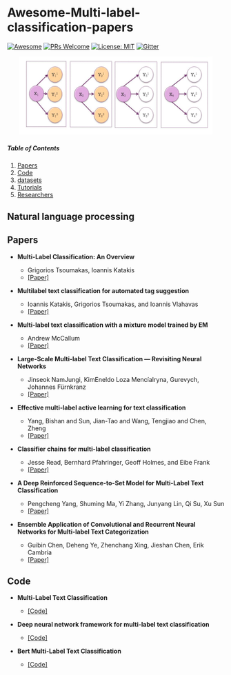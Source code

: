 # Awesome-Multi-label-classification-papers
[![Awesome](https://cdn.rawgit.com/sindresorhus/awesome/d7305f38d29fed78fa85652e3a63e154dd8e8829/media/badge.svg)](https://github.com/sindresorhus/awesome)
[![PRs Welcome](https://img.shields.io/badge/PRs-welcome-brightgreen.svg?style=flat-square)](http://makeapullrequest.com)
[![License: MIT](https://img.shields.io/badge/License-MIT-yellow.svg)](https://opensource.org/licenses/MIT)
[![Gitter](https://badges.gitter.im/Multi-label/community.svg)](https://gitter.im/Multi-label/community?utm_source=badge&utm_medium=badge&utm_campaign=pr-badge)
<p align="center">
  <img width="450" src="multi_label.png">
</p>


##### Table of Contents

1. [Papers](#NLP-papers)  
2. [Code](#multi-label-classification)
3. [datasets](#datasets)
4. [Tutorials](#Tutorials)
5. [Researchers](#Researchers)




## Natural language processing

## Papers


- **Multi-Label Classification: An Overview**
  - Grigorios Tsoumakas, Ioannis Katakis 
  - [[Paper]](http://citeseerx.ist.psu.edu/viewdoc/summary?doi=10.1.1.104.9401)
  
- **Multilabel text classification for automated tag suggestion**
  - Ioannis Katakis, Grigorios Tsoumakas, and Ioannis Vlahavas
  - [[Paper]](https://www.kde.cs.uni-kassel.de/ws/rsdc08/pdf/9.pdf)


- **Multi-label text classification with a mixture model trained by EM**
  - Andrew McCallum
  - [[Paper]](https://mimno.infosci.cornell.edu/info6150/readings/multilabel.pdf)


- **Large-Scale Multi-label Text Classification — Revisiting Neural Networks**
  - Jinseok NamJungi, KimEneldo Loza MencíaIryna, Gurevych, Johannes Fürnkranz
  - [[Paper]](https://arxiv.org/pdf/1312.5419)

- **Effective multi-label active learning for text classification**
  - Yang, Bishan and Sun, Jian-Tao and Wang, Tengjiao and Chen, Zheng
  - [[Paper]](https://dl.acm.org/citation.cfm?id=1557119)
  
- **Classifier chains for multi-label classification**
  - Jesse Read, Bernhard Pfahringer, Geoff Holmes, and Eibe Frank
  - [[Paper]](https://link.springer.com/content/pdf/10.1007/978-3-642-04174-7_17.pdf)
  
- **A Deep Reinforced Sequence-to-Set Model for Multi-Label Text Classification**
  - Pengcheng Yang, Shuming Ma, Yi Zhang, Junyang Lin, Qi Su, Xu Sun
  - [[Paper]](https://arxiv.org/pdf/1809.03118.pdf)

- **Ensemble Application of Convolutional and Recurrent Neural Networks for Multi-label Text Categorization**
  - Guibin Chen, Deheng Ye, Zhenchang Xing, Jieshan Chen, Erik Cambria
  -  [[Paper]](https://sentic.net/convolutional-and-recurrent-neural-networks-for-text-categorization.pdf)
  
 
## Code

- **Multi-Label Text Classification**
   - [[Code]](https://github.com/RandolphVI/Multi-Label-Text-Classification)
   
- **Deep neural network framework for multi-label text classification**
   - [[Code]](https://github.com/inspirehep/magpie)
   
- **Bert Multi-Label Text Classification**
   - [[Code]](https://github.com/lonePatient/Bert-Multi-Label-Text-Classification)
   
   



